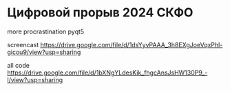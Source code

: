# Цифровой прорыв 2024 СКФО
more procrastination
pyqt5



screencast https://drive.google.com/file/d/1dsYyvPAAA_3h8EXgJoeVqxPhl-gicou9/view?usp=sharing


all code https://drive.google.com/file/d/1bXNgYLdesKik_fhgcAnsJsHW130P9_-l/view?usp=sharing
